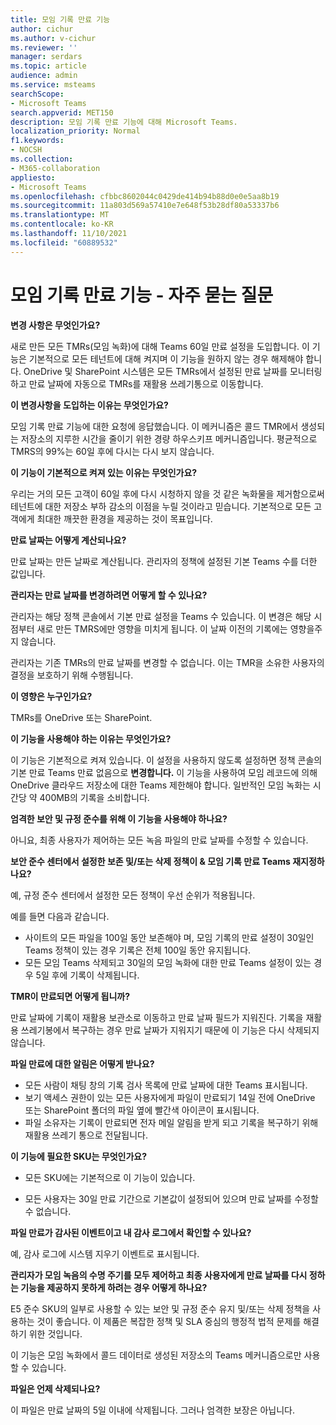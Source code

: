 ```yaml
---
title: 모임 기록 만료 기능
author: cichur
ms.author: v-cichur
ms.reviewer: ''
manager: serdars
ms.topic: article
audience: admin
ms.service: msteams
searchScope:
- Microsoft Teams
search.appverid: MET150
description: 모임 기록 만료 기능에 대해 Microsoft Teams.
localization_priority: Normal
f1.keywords:
- NOCSH
ms.collection:
- M365-collaboration
appliesto:
- Microsoft Teams
ms.openlocfilehash: cfbbc8602044c0429de414b94b88d0e0e5aa8b19
ms.sourcegitcommit: 11a803d569a57410e7e648f53b28df80a53337b6
ms.translationtype: MT
ms.contentlocale: ko-KR
ms.lasthandoff: 11/10/2021
ms.locfileid: "60889532"
---
```

# <a name="meeting-recording-expiration-feature---frequently-asked-questions"></a>모임 기록 만료 기능 - 자주 묻는 질문

**변경 사항은 무엇인가요?**

새로 만든 모든 TMRs(모임 녹화)에 대해 Teams 60일 만료 설정을 도입합니다.  이 기능은 기본적으로 모든 테넌트에 대해 켜지며 이 기능을 원하지 않는 경우 해제해야 합니다. OneDrive 및 SharePoint 시스템은 모든 TMRs에서 설정된 만료 날짜를 모니터링하고 만료 날짜에 자동으로 TMRs를 재활용 쓰레기통으로 이동합니다.

**이 변경사항을 도입하는 이유는 무엇인가요?**

모임 기록 만료 기능에 대한 요청에 응답했습니다. 이 메커니즘은 콜드 TMR에서 생성되는 저장소의 지루한 시간을 줄이기 위한 경량 하우스키프 메커니즘입니다. 평균적으로 TMRS의 99%는 60일 후에 다시는 다시 보지 않습니다.

**이 기능이 기본적으로 켜져 있는 이유는 무엇인가요?**

우리는 거의 모든 고객이 60일 후에 다시 시청하지 않을 것 같은 녹화물을 제거함으로써 테넌트에 대한 저장소 부하 감소의 이점을 누릴 것이라고 믿습니다. 기본적으로 모든 고객에게 최대한 깨끗한 환경을 제공하는 것이 목표입니다.

**만료 날짜는 어떻게 계산되나요?**

만료 날짜는 만든 날짜로 계산됩니다. 관리자의 정책에 설정된 기본 Teams 수를 더한 값입니다.

**관리자는 만료 날짜를 변경하려면 어떻게 할 수 있나요?**

관리자는 해당 정책 콘솔에서 기본 만료 설정을 Teams 수 있습니다. 이 변경은 해당 시점부터 새로 만든 TMRS에만 영향을 미치게 됩니다. 이 날짜 이전의 기록에는 영향을주지 않습니다.

관리자는 기존 TMRs의 만료 날짜를 변경할 수 없습니다. 이는 TMR을 소유한 사용자의 결정을 보호하기 위해 수행됩니다.

**이 영향은 누구인가요?**

TMRs를 OneDrive 또는 SharePoint.

**이 기능을 사용해야 하는 이유는 무엇인가요?**

이 기능은 기본적으로 켜져 있습니다. 이 설정을 사용하지 않도록 설정하면 정책 콘솔의 기본 만료 Teams 만료 없음으로 **변경합니다.**
이 기능을 사용하여 모임 레코드에 의해 OneDrive 클라우드 저장소에 대한 Teams 제한해야 합니다. 일반적인 모임 녹화는 시간당 약 400MB의 기록을 소비합니다.

**엄격한 보안 및 규정 준수를 위해 이 기능을 사용해야 하나요?**

아니요, 최종 사용자가 제어하는 모든 녹음 파일의 만료 날짜를 수정할 수 있습니다.

**보안 준수 센터에서 설정한 보존 및/또는 삭제 정책이 & 모임 기록 만료 Teams 재지정하나요?**

예, 규정 준수 센터에서 설정한 모든 정책이 우선 순위가 적용됩니다.

예를 들면 다음과 같습니다.

- 사이트의 모든 파일을 100일 동안 보존해야 며, 모임 기록의 만료 설정이 30일인 Teams 정책이 있는 경우 기록은 전체 100일 동안 유지됩니다.
- 모든 모임 Teams 삭제되고 30일의 모임 녹화에 대한 만료 Teams 설정이 있는 경우 5일 후에 기록이 삭제됩니다.

**TMR이 만료되면 어떻게 됩니까?**

만료 날짜에 기록이 재활용 보관소로 이동하고 만료 날짜 필드가 지워진다. 기록을 재활용 쓰레기봉에서 복구하는 경우 만료 날짜가 지워지기 때문에 이 기능은 다시 삭제되지 않습니다.

**파일 만료에 대한 알림은 어떻게 받나요?**

- 모든 사람이 채팅 창의 기록 검사 목록에 만료 날짜에 대한 Teams 표시됩니다.
- 보기 액세스 권한이 있는 모든 사용자에게 파일이 만료되기 14일 전에 OneDrive 또는 SharePoint 폴더의 파일 옆에 빨간색 아이콘이 표시됩니다.
- 파일 소유자는 기록이 만료되면 전자 메일 알림을 받게 되고 기록을 복구하기 위해 재활용 쓰레기 통으로 전달됩니다.

**이 기능에 필요한 SKU는 무엇인가요?**

- 모든 SKU에는 기본적으로 이 기능이 있습니다.

- 모든 사용자는 30일 만료 기간으로 기본값이 설정되어 있으며 만료 날짜를 수정할 수 없습니다.

**파일 만료가 감사된 이벤트이고 내 감사 로그에서 확인할 수 있나요?**

예, 감사 로그에 시스템 지우기 이벤트로 표시됩니다.

**관리자가 모임 녹음의 수명 주기를 모두 제어하고 최종 사용자에게 만료 날짜를 다시 정하는 기능을 제공하지 못하게 하려는 경우 어떻게 하나요?**

E5 준수 SKU의 일부로 사용할 수 있는 보안 및 규정 준수 유지 및/또는 삭제 정책을 사용하는 것이 좋습니다. 이 제품은 복잡한 정책 및 SLA 중심의 행정적 법적 문제를 해결하기 위한 것입니다.

이 기능은 모임 녹화에서 콜드 데이터로 생성된 저장소의 Teams 메커니즘으로만 사용할 수 있습니다.

**파일은 언제 삭제되나요?**

이 파일은 만료 날짜의 5일 이내에 삭제됩니다. 그러나 엄격한 보장은 아닙니다.
